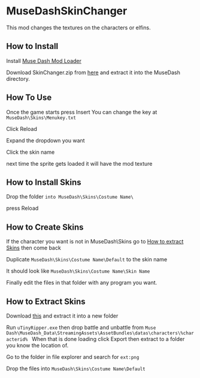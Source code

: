 # MuseDashSkinChanger
This mod changes the textures on the characters or elfins.

## How to Install
Install [Muse Dash Mod Loader](https://github.com/mo10/MuseDashModLoader/)

Download SkinChanger.zip from [here](https://github.com/BustR75/MuseDashSkinChanger/releases/latest) and extract it into the MuseDash directory.

## How To Use
Once the game starts press Insert You can change the key at `MuseDash\Skins\Menukey.txt`

Click Reload

Expand the dropdown you want

Click the skin name

next time the sprite gets loaded it will have the mod texture

## How to Install Skins
Drop the folder `into MuseDash\Skins\Costume Name\`

press Reload

## How to Create Skins
If the character you want is not in MuseDash\Skins go to [How to extract Skins](#How-to-extract-Skins) then come back

Duplicate `MuseDash\Skins\Costume Name\Default` to the skin name 

It should look like `MuseDash\Skins\Costume Name\Skin Name`

Finally edit the files in that folder with any program you want.

## How to Extract Skins
Download [this](https://sourceforge.net/projects/utinyripper/files/) and extract it into a new folder

Run `uTinyRipper.exe` then drop battle and unbattle from `Muse Dash\MuseDash_Data\StreamingAssets\AssetBundles\datas\characters\%characterid%
`
When that is done loading click Export then extract to a folder you know the location of.

Go to the folder in file explorer and search for `ext:png`

Drop the files into `MuseDash\Skins\Costume Name\Default`